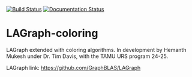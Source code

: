 [![Build Status](https://github.com/GraphBLAS/LAGraph/workflows/LAGraph%20CI/badge.svg)](https://github.com/GraphBLAS/LAGraph/actions)
[![Documentation Status](https://readthedocs.org/projects/lagraph/badge/?version=latest)](https://lagraph.readthedocs.io/en/latest/?badge=latest)

# LAGraph-coloring

LAGraph extended with coloring algorithms. In development by Hemanth Mukesh under Dr. Tim Davis, with the TAMU URS program 24-25.

LAGraph link: <https://github.com/GraphBLAS/LAGraph>